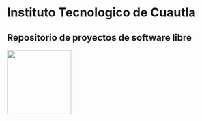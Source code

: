 # Instituto Tecnologico de Cuautla
## Repositorio de proyectos de software libre
<img src="https://estudiarcarrerasenlinea.com/logos/original/logo-instituto-tecnologico-de-cuautla.png" width="150px" height="150px">

